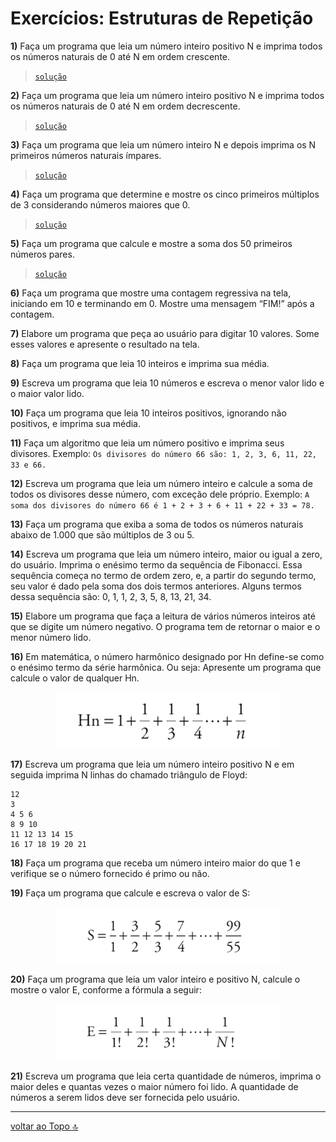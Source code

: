 # Exercícios: Estruturas de Repetição


**1)** Faça um programa que leia um número inteiro positivo N e imprima todos os números naturais de 0 até N em ordem crescente.
> [`solução`](ex001.c)

**2)** Faça um programa que leia um número inteiro positivo N e imprima todos os números naturais de 0 até N em ordem decrescente.
> [`solução`](ex002.c)

**3)** Faça um programa que leia um número inteiro N e depois imprima os N primeiros números naturais ímpares.
> [`solução`](ex003.c)

**4)** Faça um programa que determine e mostre os cinco primeiros múltiplos de 3 considerando números maiores que 0.
> [`solução`](ex004.c)

**5)** Faça um programa que calcule e mostre a soma dos 50 primeiros números pares.
> [`solução`](ex005.c)

**6)** Faça um programa que mostre uma contagem regressiva na tela, iniciando em 10 e terminando em 0. Mostre uma mensagem “FIM!” após a contagem.
<!-- > [`solução`](ex00.c) -->

**7)** Elabore um programa que peça ao usuário para digitar 10 valores. Some esses valores e apresente o resultado na tela.
<!-- > [`solução`](ex00.c) -->

**8)** Faça um programa que leia 10 inteiros e imprima sua média.
<!-- > [`solução`](ex00.c) -->

**9)** Escreva um programa que leia 10 números e escreva o menor valor lido e o maior valor lido.
<!-- > [`solução`](ex00.c) -->

**10)** Faça um programa que leia 10 inteiros positivos, ignorando não positivos, e imprima sua média.
<!-- > [`solução`](ex00.c) -->

**11)** Faça um algoritmo que leia um número positivo e imprima seus divisores. Exemplo: `Os divisores do número 66 são: 1, 2, 3, 6, 11, 22, 33 e 66.`
<!-- > [`solução`](ex00.c) -->

**12)** Escreva um programa que leia um número inteiro e calcule a soma de todos os divisores desse número, com exceção dele próprio. Exemplo: `A soma dos divisores do número 66 é 1 + 2 + 3 + 6 + 11 + 22 + 33 = 78.`
<!-- > [`solução`](ex00.c) -->

**13)** Faça um programa que exiba a soma de todos os números naturais abaixo de 1.000 que são múltiplos de 3 ou 5.
<!-- > [`solução`](ex00.c) -->

**14)** Escreva um programa que leia um número inteiro, maior ou igual a zero, do usuário. Imprima o enésimo termo da sequência de Fibonacci. Essa sequência começa no termo de ordem zero, e, a partir do segundo termo, seu valor é dado pela soma dos dois termos anteriores. Alguns termos dessa sequência são: 0, 1, 1, 2, 3, 5, 8, 13, 21, 34.
<!-- > [`solução`](ex00.c) -->

**15)** Elabore um programa que faça a leitura de vários números inteiros até que se digite um número negativo. O programa tem de retornar o maior e o menor número lido.
<!-- > [`solução`](ex00.c) -->

**16)** Em matemática, o número harmônico designado por Hn define-se como o enésimo termo da série harmônica. Ou seja: Apresente um programa que calcule o valor de qualquer Hn.
<div align="center">

![alt text](images/img16.png)

</div>
<!-- > [`solução`](ex00.c) -->

**17)** Escreva um programa que leia um número inteiro positivo N e em seguida imprima N linhas do chamado triângulo de Floyd:
```
12
3
4 5 6
8 9 10
11 12 13 14 15
16 17 18 19 20 21
```
<!-- > [`solução`](ex00.c) -->

**18)** Faça um programa que receba um número inteiro maior do que 1 e verifique se o número fornecido é primo ou não.
<!-- > [`solução`](ex00.c) -->

**19)** Faça um programa que calcule e escreva o valor de S:
<!-- > [`solução`](ex00.c) -->
<div align="center">

  ![alt text](images/img19.png)

</div>

**20)** Faça um programa que leia um valor inteiro e positivo N, calcule o mostre o valor E, conforme a fórmula a seguir:
<!-- > [`solução`](ex00.c) -->
<div align="center">

  ![alt text](images/img20.png)

</div>

**21)** Escreva um programa que leia certa quantidade de números, imprima o maior deles e quantas vezes o maior número foi lido. A quantidade de números a serem lidos deve ser fornecida pelo usuário.

---
[voltar ao Topo :top:](#exercícios-estruturas-de-repetição)